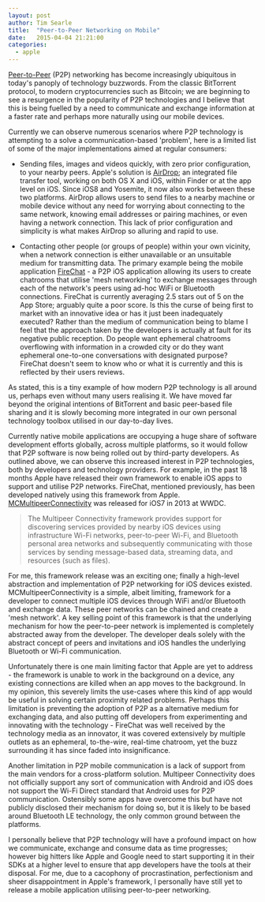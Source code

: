 ```yaml
---
layout: post
author: Tim Searle
title:  "Peer-to-Peer Networking on Mobile"
date:   2015-04-04 21:21:00
categories: 
  - apple
---
```


[Peer-to-Peer](http://en.wikipedia.org/wiki/Peer-to-peer) (P2P) networking has become increasingly ubiquitous in today's panoply of technology buzzwords. From the classic BitTorrent protocol, to modern cryptocurrencies such as Bitcoin; we are beginning to see a resurgence in the popularity of P2P technologies and I believe that this is being fuelled by a need to communicate and exchange information at a faster rate and perhaps more naturally using our mobile devices.

Currently we can observe numerous scenarios where P2P technology is attempting to a solve a communication-based 'problem', here is a limited list of some of the major implementations aimed at regular consumers:

* Sending files, images and videos quickly, with zero prior configuration, to your nearby peers. Apple's solution is [AirDrop](http://en.wikipedia.org/wiki/AirDrop); an integrated file transfer tool, working on both OS X and iOS, within Finder or at the app level on iOS. Since iOS8 and Yosemite, it now also works between these two platforms. AirDrop allows users to send files to a nearby machine or mobile device without any need for worrying about connecting to the same network, knowing email addresses or pairing machines, or even having a network connection. This lack of prior configuration and simplicity is what makes AirDrop so alluring and rapid to use.

* Contacting other people (or groups of people) within your own vicinity, when a network connection is either unavailable or an unsuitable medium for transmitting data. The primary example being the mobile application [FireChat](https://itunes.apple.com/gb/app/firechat/id719829352?mt=8) - a P2P iOS application allowing its users to create chatrooms that utilise 'mesh networking' to exchange messages through each of the network's peers using ad-hoc WiFi or Bluetooth connections. FireChat is currently averaging 2.5 stars out of 5 on the App Store; arguably quite a poor score. Is this the curse of being first to market with an innovative idea or has it just been inadequately executed? Rather than the medium of communication being to blame I feel that the approach taken by the developers is actually at fault for its negative public reception. Do people want ephemeral chatrooms overflowing with information in a crowded city or do they want ephemeral one-to-one conversations with designated purpose? FireChat doesn't seem to know who or what it is currently and this is reflected by their users reviews.

As stated, this is a tiny example of how modern P2P technology is all around us, perhaps even without many users realising it. We have moved far beyond the original intentions of BitTorrent and basic peer-based file sharing and it is slowly becoming more integrated in our own personal technology toolbox utilised in our day-to-day lives.

Currently native mobile applications are occupying a huge share of software development efforts globally, across multiple platforms, so it would follow that P2P software is now being rolled out by third-party developers. As outlined above, we can observe this increased interest in P2P technologies, both by developers and technology providers.  For example, in the past 18 months Apple have released their own framework to enable iOS apps to support and utilise P2P networks. FireChat, mentioned previously, has been developed natively using this framework from Apple. [MCMultipeerConnectivity](https://developer.apple.com/library/prerelease/ios/documentation/MultipeerConnectivity/Reference/MultipeerConnectivityFramework/index.html) was released for iOS7 in 2013 at WWDC.

> The Multipeer Connectivity framework provides support for discovering services provided by nearby iOS devices using infrastructure Wi-Fi networks, peer-to-peer Wi-Fi, and Bluetooth personal area networks and subsequently communicating with those services by sending message-based data, streaming data, and resources (such as files).

For me, this framework release was an exciting one; finally a high-level abstraction and implementation of P2P networking for iOS devices existed. MCMultipeerConnectivity is a simple, albeit limiting, framework for a developer to connect multiple iOS devices through WiFi and/or Bluetooth and exchange data. These peer networks can be chained and create a 'mesh network'. A key selling point of this framework is that the underlying mechanism for how the peer-to-peer network is implemented is completely abstracted away from the developer. The developer deals solely with the abstract concept of peers and invitations and iOS handles the underlying Bluetooth or Wi-Fi communication.

Unfortunately there is one main limiting factor that Apple are yet to address - the framework is unable to work in the background on a device, any existing connections are killed when an app moves to the background. In my opinion, this severely limits the use-cases where this kind of app would be useful in solving certain proximity related problems. Perhaps this limitation is preventing the adoption of P2P as a alternative medium for exchanging data, and also putting off developers from experimenting and innovating with the technology - FireChat was well received by the technology media as an innovator, it was covered extensively by multiple outlets as an ephemeral, to-the-wire, real-time chatroom, yet the buzz surrounding it has since faded into insignificance.

Another limitation in P2P mobile communication is a lack of support from the main vendors for a cross-platform solution. Multipeer Connectivity does not officially support any sort of communication with Android and iOS does not support the Wi-Fi Direct standard that Android uses for P2P communication. Ostensibly some apps have overcome this but have not publicly disclosed their mechanism for doing so, but it is likely to be based around Bluetooth LE technology, the only common ground between the platforms.

I personally believe that P2P technology will have a profound impact on how we communicate, exchange and consume data as time progresses; however big hitters like Apple and Google need to start supporting it in their SDKs at a higher level to ensure that app developers have the tools at their disposal. For me, due to a cacophony of procrastination, perfectionism and sheer disappointment in Apple's framework, I personally have still yet to release a mobile application utilising peer-to-peer networking.
